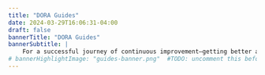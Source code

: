 ```yaml
---
title: "DORA Guides"
date: 2024-03-29T16:06:31-04:00
draft: false
bannerTitle: "DORA Guides"
bannerSubtitle: |
    For a successful journey of continuous improvement—getting better at getting better!—you'll need the right equipment. These guides, written by members of the DORA research project and friends from throughout our <a href="https://dora.community/" target="_blank">community of practice</a>, offer advice from practitioners on how to apply DORA's findings in your own unique context. 
# bannerHighlightImage: "guides-banner.png"  #TODO: uncomment this before launch of 2025 redesign
---
```

